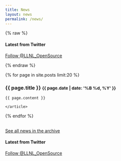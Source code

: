 ```yaml
---
title: News
layout: news
permalink: /news/
---
```

{% raw %}
<div class="wrapper">

<div class="twitterFeed">
<h4 class="twitter-title "> Latest from Twitter </h4>
<a class="twitter-timeline " data-chrome="nofooter noheader" href="https://twitter.com/LLNL_OpenSource?ref_src=twsrc%5Etfw" data-tweet-limit="3"></a> <script async src="https://platform.twitter.com/widgets.js" charset="utf-8"></script> 
<a href="https://twitter.com/LLNL_OpenSource?ref_src=twsrc%5Etfw" class="twitter-follow-button" data-show-count="false">Follow @LLNL_OpenSource</a><script async src="https://platform.twitter.com/widgets.js" charset="utf-8"></script>
</div>

{% endraw %}

<div class="newsMain">
  {% for page in site.posts limit:20 %}
  <article class="news">
    <h3>
      {{ page.title }}
      <small class="pull-right">{{ page.date | date: '%B %d, %Y' }}</small>
    </h3>

    {{ page.content }}

    </article>
  {% endfor %}
  
  <br />
  <a class="btn btn-primary btn-block news" href="/news/archive/" role="button">See all news in the archive</a>
  
  <div class="twitterFeed-mobile" >
      <h4 class="twitter-title"> Latest from Twitter </h4>
      <a class="twitter-timeline" data-chrome="nofooter noheader" href="https://twitter.com/LLNL_OpenSource?ref_src=twsrc%5Etfw" data-tweet-limit="2"></a> <script async src="https://platform.twitter.com/widgets.js" charset="utf-8"></script> 
      <a href="https://twitter.com/LLNL_OpenSource?ref_src=twsrc%5Etfw" class="twitter-follow-button" data-show-count="false">Follow @LLNL_OpenSource</a><script async src="https://platform.twitter.com/widgets.js" charset="utf-8"></script>
  </div>
  
  
  </div>
</div>


